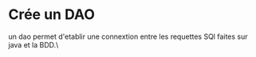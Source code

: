 # Crée un DAO
un dao permet d'etablir une connextion entre les requettes SQl faites sur java et la BDD.\
